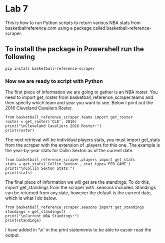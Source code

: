 # Lab 7

This is how to run Python scripts to return various NBA stats from basketballreference.com using a package called basketball-reference-scraper.
## To install the package in Powershell run the following
```
pip install basketball-reference-scraper
```
### Now we are ready to script with Python

The first piece of information we are going to gather is an NBA roster. You need to import get_roster from basketball_reference_scraper.teams and then specify which team and year you want to see. Below I print out the 2016 Cleveland Cavaliers Roster.
```
from basketball_reference_scraper.teams import get_roster
roster = get_roster('CLE', 2016)
print("\nCleveland Cavaliers 2016 Roster:")
print(roster)
```

The next retrieval will be individual players stats, you must import get_stats from the scraper with the extension of .players for this one. The example is the year-by-year stats for Collin Sexton as of the current date.
```
from basketball_reference_scraper.players import get_stats
stats = get_stats('Collin Sexton', stat_type='PER_GAME')
print("\nCollin Sexton Stats:")
print(stats)
```

The final piece of information we will get are the standings. To do this, import get_standings from the scraper with .seasons included. Standings can be returned from any date, however the default is the current date, which is what I do below.
```
from basketball_reference_scraper.seasons import get_standings
standings = get_standings()
print("\nCurrent NBA Standings:")
print(standings)
```

I have added in '\n' in the print statements to be able to easier read the output.
